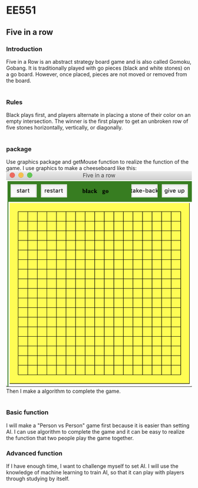 
# EE551
## Five in a row
### Introduction
Five in a Row is an abstract strategy board game and is also called Gomoku, Gobang. It is traditionally played with go pieces (black and white stones) on a go board. However, once placed, pieces are not moved or removed from the board.<BR/>
<BR/>
### Rules
Black plays first, and players alternate in placing a stone of their color on an empty intersection. The winner is the first player to get an unbroken row of five stones horizontally, vertically, or diagonally.<BR/>
<BR/>
### package
Use graphics package and getMouse function to realize the function of the game. I use graphics to make a cheeseboard like this:
![example](https://github.com/HengruiCui/EE551/blob/master/five%20in%20a%20row.png)<BR/>
Then I make a algorithm to complete the game.<BR/>
<BR/>
### Basic function
I will make a "Person vs Person" game first because it is easier than setting AI. I can use algorithm to complete the game and it can be easy to realize the function that two people play the game together.
### Advanced function
If I have enough time, I want to challenge myself to set AI. I will use the knowledge of machine learning to train AI, so that it can play with players through studying by itself.
